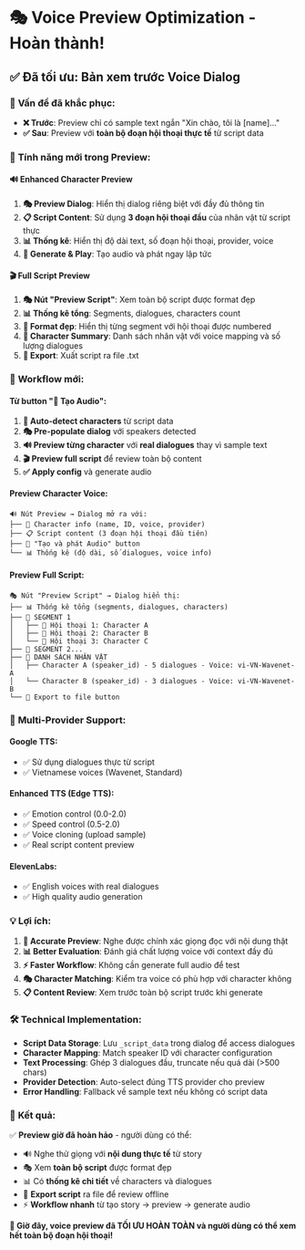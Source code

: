 # 🎭 Voice Preview Optimization - Hoàn thành!

## ✅ **Đã tối ưu: Bản xem trước Voice Dialog**

### 🚀 **Vấn đề đã khắc phục:**
- **❌ Trước**: Preview chỉ có sample text ngắn "Xin chào, tôi là [name]..."
- **✅ Sau**: Preview với **toàn bộ đoạn hội thoại thực tế** từ script data

### 🎯 **Tính năng mới trong Preview:**

#### **🔊 Enhanced Character Preview**
1. **🎭 Preview Dialog**: Hiển thị dialog riêng biệt với đầy đủ thông tin
2. **📋 Script Content**: Sử dụng **3 đoạn hội thoại đầu** của nhân vật từ script thực
3. **📊 Thống kê**: Hiển thị độ dài text, số đoạn hội thoại, provider, voice
4. **🎵 Generate & Play**: Tạo audio và phát ngay lập tức

#### **🎬 Full Script Preview**
1. **🎭 Nút "Preview Script"**: Xem toàn bộ script được format đẹp
2. **📊 Thống kê tổng**: Segments, dialogues, characters count
3. **💬 Format đẹp**: Hiển thị từng segment với hội thoại được numbered
4. **👥 Character Summary**: Danh sách nhân vật với voice mapping và số lượng dialogues
5. **💾 Export**: Xuất script ra file .txt

### 🔧 **Workflow mới:**

#### **Từ button "🎵 Tạo Audio":**
1. **📖 Auto-detect characters** từ script data
2. **🎭 Pre-populate dialog** với speakers detected
3. **🔊 Preview từng character** với **real dialogues** thay vì sample text
4. **🎬 Preview full script** để review toàn bộ content
5. **✅ Apply config** và generate audio

#### **Preview Character Voice:**
```
🔊 Nút Preview → Dialog mở ra với:
├── 👤 Character info (name, ID, voice, provider)
├── 📋 Script content (3 đoạn hội thoại đầu tiên)  
├── 🎵 "Tạo và phát Audio" button
└── 📊 Thống kê (độ dài, số dialogues, voice info)
```

#### **Preview Full Script:**
```
🎭 Nút "Preview Script" → Dialog hiển thị:
├── 📊 Thống kê tổng (segments, dialogues, characters)
├── 📑 SEGMENT 1
│   ├── 💬 Hội thoại 1: Character A
│   ├── 💬 Hội thoại 2: Character B  
│   └── 💬 Hội thoại 3: Character C
├── 📑 SEGMENT 2...
├── 👥 DANH SÁCH NHÂN VẬT
│   ├── Character A (speaker_id) - 5 dialogues - Voice: vi-VN-Wavenet-A
│   └── Character B (speaker_id) - 3 dialogues - Voice: vi-VN-Wavenet-B
└── 💾 Export to file button
```

### 🎤 **Multi-Provider Support:**

#### **Google TTS**: 
- ✅ Sử dụng dialogues thực từ script
- ✅ Vietnamese voices (Wavenet, Standard)

#### **Enhanced TTS (Edge TTS)**:
- ✅ Emotion control (0.0-2.0)
- ✅ Speed control (0.5-2.0) 
- ✅ Voice cloning (upload sample)
- ✅ Real script content preview

#### **ElevenLabs**:
- ✅ English voices with real dialogues
- ✅ High quality audio generation

### 💡 **Lợi ích:**

1. **🎯 Accurate Preview**: Nghe được chính xác giọng đọc với nội dung thật
2. **📊 Better Evaluation**: Đánh giá chất lượng voice với context đầy đủ
3. **⚡ Faster Workflow**: Không cần generate full audio để test
4. **🎭 Character Matching**: Kiểm tra voice có phù hợp với character không
5. **📋 Content Review**: Xem trước toàn bộ script trước khi generate

### 🛠️ **Technical Implementation:**

- **Script Data Storage**: Lưu `_script_data` trong dialog để access dialogues
- **Character Mapping**: Match speaker ID với character configuration  
- **Text Processing**: Ghép 3 dialogues đầu, truncate nếu quá dài (>500 chars)
- **Provider Detection**: Auto-select đúng TTS provider cho preview
- **Error Handling**: Fallback về sample text nếu không có script data

### 🎉 **Kết quả:**

✅ **Preview giờ đã hoàn hảo** - người dùng có thể:
- 🔊 Nghe thử giọng với **nội dung thực tế** từ story
- 🎭 Xem **toàn bộ script** được format đẹp
- 📊 Có **thống kê chi tiết** về characters và dialogues  
- 💾 **Export script** ra file để review offline
- ⚡ **Workflow nhanh** từ tạo story → preview → generate audio

**🚀 Giờ đây, voice preview đã TỐI ƯU HOÀN TOÀN và người dùng có thể xem hết toàn bộ đoạn hội thoại!** 